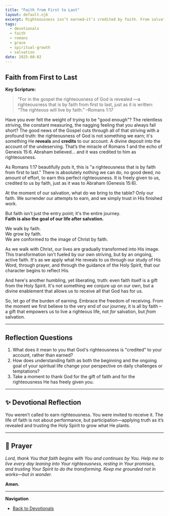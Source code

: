 ```yaml
---
title: "Faith from First to Last"
layout: default.njk
excerpt: Righteousness isn’t earned—it’s credited by faith. From salvation to sanctification, the entire journey is a gift of grace, received through faith from beginning to end.
tags:
  - devotionals
  - faith
  - romans
  - grace
  - spiritual-growth
  - salvation
date: 2025-08-02
---
```


## Faith from First to Last

**Key Scripture:**

> "For in the gospel the righteousness of God is revealed —a righteousness that is by faith from first to last, just as it is written: “The righteous will live by faith.” –Romans 1:17

Have you ever felt the weight of trying to be "good enough"? The relentless striving, the constant measuring, the nagging feeling that you always fall short? The good news of the Gospel cuts through all of that striving with a profound truth: the righteousness of God is not something we earn; it's something He **reveals** and **credits** to our account. A divine deposit into the account of the undeserving. That’s the miracle of Romans 1 and the echo of Genesis 15:6. Abraham believed… and it was credited to him as righteousness.

As Romans 1:17 beautifully puts it, this is "a righteousness that is by faith from first to last." There is absolutely nothing we can do, no good deed, no amount of effort, to earn this perfect righteousness. It is freely given to us, credited to us by faith, just as it was to Abraham (Genesis 15:6).

At the moment of our salvation, what do we bring to the table? Only our faith. We surrender our attempts to earn, and we simply trust in His finished work.

But faith isn't just the entry point; it's the entire journey.  
**Faith is also the goal of our life after salvation.**

We walk by faith.  
We grow by faith.  
We are conformed to the image of Christ by faith.

As we walk with Christ, our lives are gradually transformed into His image. This transformation isn't fueled by our own striving, but by an ongoing, active faith. It's as we apply what He reveals to us through our study of His Word, through prayer, and through the guidance of the Holy Spirit, that our character begins to reflect His.

And here's another humbling, yet liberating, truth: even faith itself is a gift from the Holy Spirit. It's not something we conjure up on our own, but a divine enablement that allows us to receive all that God has for us.

So, let go of the burden of earning. Embrace the freedom of receiving. From the moment we first believe to the very end of our journey, it is all by faith – a gift that empowers us to live a righteous life, not _for_ salvation, but _from_ salvation.

---

## Reflection Questions

1. What does it mean to you that God's righteousness is "credited" to your account, rather than earned?
2. How does understanding faith as both the beginning and the ongoing goal of your spiritual life change your perspective on daily challenges or temptations?
3. Take a moment to thank God for the gift of faith and for the righteousness He has freely given you.

---

## ✨ Devotional Reflection

You weren’t called to earn righteousness. You were invited to receive it. The life of faith is not about performance, but participation—applying truth as it’s revealed and trusting the Holy Spirit to grow what He plants.

---

## 🙏 Prayer

_Lord, thank You that faith begins with You and continues by You. Help me to live every day leaning into Your righteousness, resting in Your promises, and trusting Your Spirit to do the transforming. Keep me grounded not in works—but in wonder._

**Amen.**

---

**Navigation**

- [ Back to Devotionals](/devotionals/)
